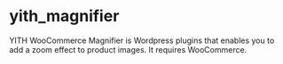 yith_magnifier
==============

YITH WooCommerce Magnifier is Wordpress plugins that enables you to add a zoom effect to product images. It requires WooCommerce.
